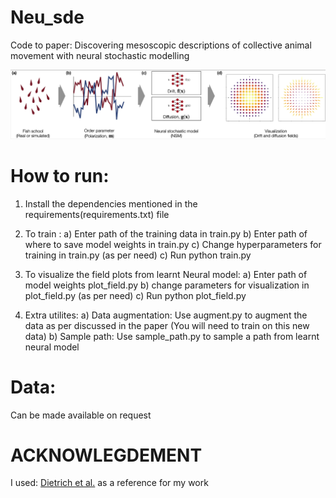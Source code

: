 # Neu_sde
Code to paper: Discovering mesoscopic descriptions of collective animal movement with neural stochastic modelling


![Pipeline](fig/pipeline.png)

# How to run:
1. Install the dependencies mentioned in the requirements(requirements.txt) file

2. To train :
            a) Enter path of the training data in train.py
            b) Enter path of where to save model weights in train.py
            c) Change hyperparameters for training in train.py (as per need)
            c) Run python train.py

3. To visualize the field plots from learnt Neural model:
                                a) Enter path of model weights plot_field.py
                                b) change parameters for visualization in plot_field.py (as per need)
                                c) Run python plot_field.py

4. Extra utilites:
        a) Data augmentation: Use augment.py to augment the data as per discussed in the paper (You will need to train on this new data)
        b) Sample path: Use sample_path.py to sample a path from learnt neural model



# Data:
Can be made available on request

# ACKNOWLEGDEMENT
I used: [Dietrich et al.](https://gitlab.com/felix.dietrich/sde-identification/-/tree/master/) as a reference for my work
